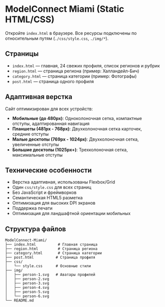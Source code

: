 # ModelConnect Miami (Static HTML/CSS)

Откройте `index.html` в браузере. Все ресурсы подключены по относительным путям (`./css/style.css`, `./img/*`).

## Страницы

- `index.html` — главная, 24 свежих профиля, список регионов и рубрик
- `region.html` — страница региона (пример: Халландейл-Бич)
- `category.html` — страница категории (пример: Фотографы)
- `post.html` — страница одного профиля

## Адаптивная верстка

Сайт оптимизирован для всех устройств:

- **Мобильные (до 480px)**: Одноколоночная сетка, компактные отступы, адаптированная навигация
- **Планшеты (481px - 768px)**: Двухколоночная сетка карточек, средние отступы
- **Малые десктопы (769px - 1024px)**: Двухколоночная сетка, увеличенные отступы
- **Большие десктопы (1025px+)**: Трехколоночная сетка, максимальные отступы

## Технические особенности

- Верстка адаптивная, использованы Flexbox/Grid
- Один `css/style.css` для всех страниц
- Без JavaScript и фреймворков
- Семантическая HTML5 разметка
- Оптимизация для высоких DPI экранов
- Поддержка печати
- Оптимизация для ландшафтной ориентации мобильных

## Структура файлов

```
ModelConnect-Miami/
├── index.html          # Главная страница
├── region.html         # Страница региона
├── category.html       # Страница категории
├── post.html          # Страница профиля
├── css/
│   └── style.css      # Основные стили
├── img/
│   ├── person-1.svg   # Аватары профилей
│   ├── person-2.svg
│   ├── person-3.svg
│   ├── person-4.svg
│   ├── person-5.svg
│   └── person-6.svg
└── README.md
```
